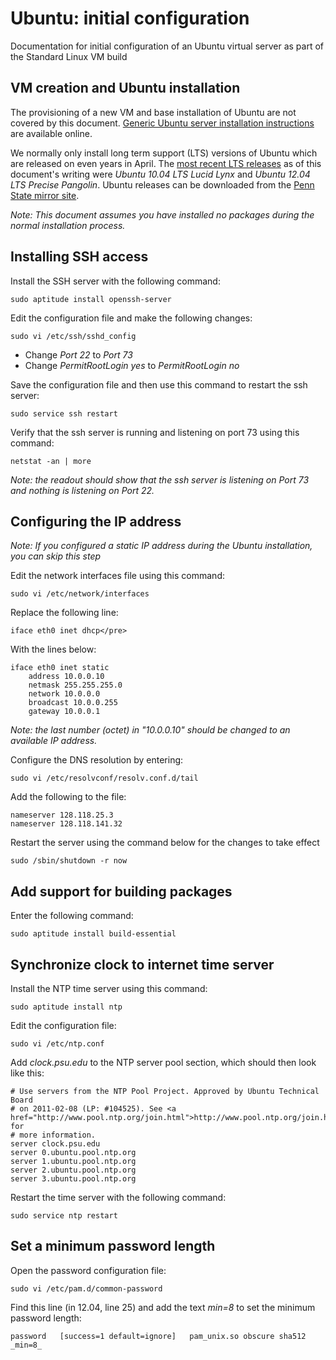 # Ubuntu: initial configuration

Documentation for initial configuration of an Ubuntu virtual server as part of the Standard Linux VM build


## VM creation and Ubuntu installation

The provisioning of a new VM and base installation of Ubuntu are not covered by this document. [Generic Ubuntu server installation instructions](https://help.ubuntu.com/community/Installation#Server_and_network_installations) are available online.

We normally only install long term support (LTS) versions of Ubuntu which are released on even years in April. The [most recent LTS releases](http://releases.ubuntu.com/) as of this document's writing were <em>Ubuntu 10.04 LTS Lucid Lynx</em> and <em>Ubuntu 12.04 LTS Precise Pangolin</em>. Ubuntu releases can be downloaded from the [Penn State mirror site](http://mirror.aset.psu.edu/pub/linux/distributions/ubuntu-releases/).

_Note: This document assumes you have installed no packages during the normal installation process._


## Installing SSH access

Install the SSH server with the following command:

    sudo aptitude install openssh-server

Edit the configuration file and make the following changes:

    sudo vi /etc/ssh/sshd_config

* Change _Port 22_ to _Port 73_
* Change _PermitRootLogin yes_ to _PermitRootLogin no_

Save the configuration file and then use this command to restart the ssh server:

    sudo service ssh restart

Verify that the ssh server is running and listening on port 73 using this command:

    netstat -an | more

_Note: the readout should show that the ssh server is listening on Port 73 and nothing is listening on Port 22._


## Configuring the IP address

_Note: If you configured a static IP address during the Ubuntu installation, you can skip this step_

Edit the network interfaces file using this command:

    sudo vi /etc/network/interfaces

Replace the following line:

    iface eth0 inet dhcp</pre>

With the lines below:

    iface eth0 inet static
        address 10.0.0.10
        netmask 255.255.255.0
        network 10.0.0.0
        broadcast 10.0.0.255
        gateway 10.0.0.1

_Note: the last number (octet) in "10.0.0.10" should be changed to an available IP address._

Configure the DNS resolution by entering:

    sudo vi /etc/resolvconf/resolv.conf.d/tail

Add the following to the file:

    nameserver 128.118.25.3
    nameserver 128.118.141.32

Restart the server using the command below for the changes to take effect

    sudo /sbin/shutdown -r now


## Add support for building packages

Enter the following command:

    sudo aptitude install build-essential


## Synchronize clock to internet time server

Install the NTP time server using this command:

    sudo aptitude install ntp

Edit the configuration file:

    sudo vi /etc/ntp.conf

Add _clock.psu.edu_ to the NTP server pool section, which should then look like this:

    # Use servers from the NTP Pool Project. Approved by Ubuntu Technical Board
    # on 2011-02-08 (LP: #104525). See <a href="http://www.pool.ntp.org/join.html">http://www.pool.ntp.org/join.html</a> for
    # more information.
    server clock.psu.edu
    server 0.ubuntu.pool.ntp.org
    server 1.ubuntu.pool.ntp.org
    server 2.ubuntu.pool.ntp.org
    server 3.ubuntu.pool.ntp.org

Restart the time server with the following command:

    sudo service ntp restart


## Set a minimum password length

Open the password configuration file:

    sudo vi /etc/pam.d/common-password

Find this line (in 12.04, line 25) and add the text _min=8_ to set the minimum password length:

    password   [success=1 default=ignore]   pam_unix.so obscure sha512 _min=8_
